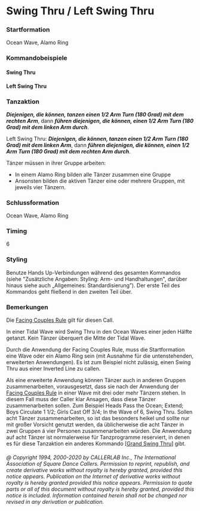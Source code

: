
# Swing Thru / Left Swing Thru

### Startformation

Ocean Wave, Alamo Ring

### Kommandobeispiele

#### Swing Thru
#### Left Swing Thru

### Tanzaktion
***Diejenigen, die können, tanzen einen 1/2 Arm Turn (180 Grad) mit dem rechten Arm***, dann 
***führen diejenigen, die können, einen 1/2 Arm Turn (180 Grad) mit dem linken Arm durch***.

Left Swing Thru: ***Diejenigen, die können, tanzen einen 1/2 Arm Turn (180 Grad) mit dem linken Arm***, dann
***führen diejenigen, die können, einen 1/2 Arm Turn (180 Grad) mit dem rechten Arm durch***.

Tänzer müssen in ihrer Gruppe arbeiten:

- In einem Alamo Ring bilden alle Tänzer zusammen eine Gruppe
- Ansonsten bilden die aktiven Tänzer eine oder mehrere Gruppen, mit jeweils vier Tänzern.

### Schlussformation

Ocean Wave, Alamo Ring

### Timing

6

### Styling

Benutze Hands Up-Verbindungen während des gesamten Kommandos (siehe "Zusätzliche Angaben:
Styling: Arm- und Handhaltungen", darüber hinaus siehe auch „Allgemeines: Standardisierung”). Der erste
Teil des Kommandos geht fließend in den zweiten Teil über.

### Bemerkungen

Die [Facing Couples Rule](../b2/facing_couples_rule.md) gilt für diesen Call.

In einer Tidal Wave wird Swing Thru in den Ocean Waves einer jeden Hälfte getanzt. Kein Tänzer überquert
die Mitte der Tidal Wave.

Durch die Anwendung der Facing Couples Rule, muss die Startformation eine Wave oder ein Alamo Ring sein
(mit Ausnahme für die untenstehenden, erweiterten Anwendungen). Es ist zum Beispiel nicht zulässig, einen
Swing Thru aus einer Inverted Line zu callen.

Als eine erweiterte Anwendung können Tänzer auch in anderen Gruppen zusammenarbeiten, vorausgesetzt,
dass sie nach der Anwendung der [Facing Couples Rule](../b2/facing_couples_rule.md) in einer Wave mit drei oder mehr Tänzern stehen. In
diesem Fall muss der Caller klar Ansagen, dass diese Tänzer zusammenarbeiten sollen. Zum Beispiel Heads
Pass the Ocean; Extend; Boys Circulate 1 1/2; Girls Cast Off 3/4; In the Wave of 6, Swing Thru. Sollen acht
Tänzer zusammenarbeiten, so ist das besonders heikel und sollte nur mit großer Vorsicht genutzt werden, da
üblicherweise die acht Tänzer in zwei Gruppen á vier Personen zusammenarbeiten würden. Die Anwendung
auf acht Tänzer ist normalerweise für Tanzprogramme reserviert, in denen es für diese Tanzaktion ein
anderes Kommando [[Grand Swing Thru](../plus/grand_swing_thru.md)] gibt.

###### @ Copyright 1994, 2000-2020 by CALLERLAB Inc., The International Association of Square Dance Callers. Permission to reprint, republish, and create derivative works without royalty is hereby granted, provided this notice appears. Publication on the Internet of derivative works without royalty is hereby granted provided this notice appears. Permission to quote parts or all of this document without royalty is hereby granted, provided this notice is included. Information contained herein shall not be changed nor revised in any derivation or publication.

<!-- Parts
SwingThru1
SwingThru2
LeftSwingThru1
LeftSwingThru2
-->